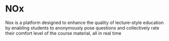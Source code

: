 # NOx
Nox is a platform designed to enhance the quality of lecture-style education by enabling students to anonymously pose questions and collectively rate their comfort level of the course material, all in real time
